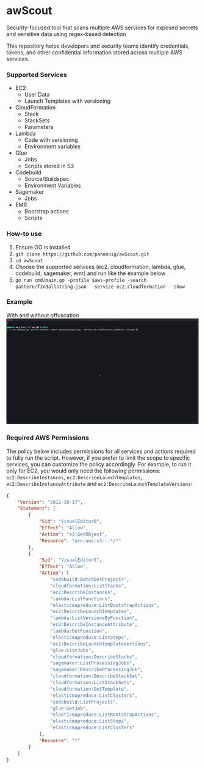 # awScout
Security-focused tool that scans multiple AWS services for exposed secrets and sensitive data using regex-based detection

This repository helps developers and security teams identify credentials, tokens, and other confidential information stored across multiple AWS services.



### Supported Services
- EC2
    * User Data
    * Launch Templates with versioning
- CloudFormation
    * Stack
    * StackSets
    * Parameters
- Lambda
    * Code with versioning
    * Environment variables
- Glue
    * Jobs
    * Scripts stored in S3
- Codebuild
    * Source/Buildspec
    * Environment Variables
- Sagemaker
    * Jobs
- EMR
    * Bootstrap actions
    * Scripts

### How-to use
1. Ensure GO is installed
2. `git clone https://github.com/pahennig/awScout.git`
3. `cd awScout`
5. Choose the supported services (ec2, cloudformation, lambda, glue, codebuild, sagemaker, emr) and run like the example below
4. `go run cmd/main.go -profile $aws-profile -search pattern/findallstring.json  -service ec2,cloudformation --show`

### Example
With and without offuscation
![Demo of usage](./img/record.gif)

### Required AWS Permissions
The policy below includes permissions for all services and actions required to fully run the script. However, if you prefer to limit the scope to specific services, you can customize the policy accordingly. For example, to run it only for EC2, you would only need the following permissions: `ec2:DescribeInstances`, `ec2:DescribeLaunchTemplates`, `ec2:DescribeInstanceAttribute` and `ec2:DescribeLaunchTemplateVersions`:
```json
{
    "Version": "2012-10-17",
    "Statement": [
        {
            "Sid": "VisualEditor0",
            "Effect": "Allow",
            "Action": "s3:GetObject",
            "Resource": "arn:aws:s3:::*/*"
        },
        {
            "Sid": "VisualEditor1",
            "Effect": "Allow",
            "Action": [
                "codebuild:BatchGetProjects",
                "cloudformation:ListStacks",
                "ec2:DescribeInstances",
                "lambda:ListFunctions",
                "elasticmapreduce:ListBootstrapActions",
                "ec2:DescribeLaunchTemplates",
                "lambda:ListVersionsByFunction",
                "ec2:DescribeInstanceAttribute",
                "lambda:GetFunction",
                "elasticmapreduce:ListSteps",
                "ec2:DescribeLaunchTemplateVersions",
                "glue:ListJobs",
                "cloudformation:DescribeStacks",
                "sagemaker:ListProcessingJobs",
                "sagemaker:DescribeProcessingJob",
                "cloudformation:DescribeStackSet",
                "cloudformation:ListStackSets",
                "cloudformation:GetTemplate",
                "elasticmapreduce:ListClusters",
                "codebuild:ListProjects",
                "glue:GetJob",
                "elasticmapreduce:ListBootstrapActions",
                "elasticmapreduce:ListSteps",
                "elasticmapreduce:ListClusters"
            ],
            "Resource": "*"
        }
    ]
}
```